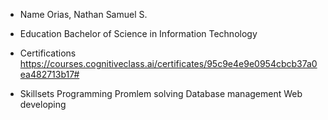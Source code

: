 - Name
  Orias, Nathan Samuel S.
- Education
  Bachelor of Science in Information Technology
  
- Certifications
 https://courses.cognitiveclass.ai/certificates/95c9e4e9e0954cbcb37a0ea482713b17#

- Skillsets
  Programming
  Promlem solving
  Database management
  Web developing
 
